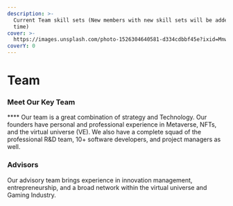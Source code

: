 ```yaml
---
description: >-
  Current Team skill sets (New members with new skill sets will be added time 2
  time)
cover: >-
  https://images.unsplash.com/photo-1526304640581-d334cdbbf45e?ixid=MnwxMjA3fDB8MHxwaG90by1wYWdlfHx8fGVufDB8fHx8&ixlib=rb-1.2.1&auto=format&fit=crop&w=2970&q=80
coverY: 0
---
```


# Team

### **Meet Our Key Team**

&#x20;**** Our team is a great combination of strategy and Technology. Our founders have personal and professional experience in Metaverse, NFTs, and the virtual universe (VE). We also have a complete squad of the professional R\&D team, 10+ software developers, and project managers as well.

### **Advisors**

Our advisory team brings experience in innovation management, entrepreneurship, and a broad network within the virtual universe and Gaming Industry.
